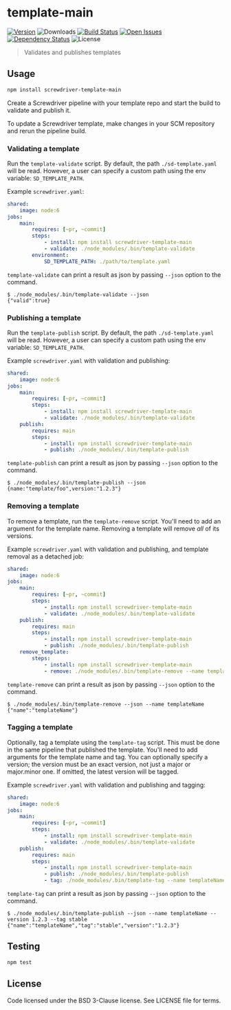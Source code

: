# template-main
[![Version][npm-image]][npm-url] ![Downloads][downloads-image] [![Build Status][status-image]][status-url] [![Open Issues][issues-image]][issues-url] [![Dependency Status][daviddm-image]][daviddm-url] ![License][license-image]

> Validates and publishes templates

## Usage

```bash
npm install screwdriver-template-main
```

Create a Screwdriver pipeline with your template repo and start the build to validate and publish it.

To update a Screwdriver template, make changes in your SCM repository and rerun the pipeline build.

### Validating a template

Run the `template-validate` script. By default, the path `./sd-template.yaml` will be read. However, a user can specify a custom path using the env variable: `SD_TEMPLATE_PATH`.

Example `screwdriver.yaml`:

```yaml
shared:
    image: node:6
jobs:
    main:
        requires: [~pr, ~commit]
        steps:
            - install: npm install screwdriver-template-main
            - validate: ./node_modules/.bin/template-validate
        environment:
            SD_TEMPLATE_PATH: ./path/to/template.yaml
```

`template-validate` can print a result as json by passing `--json` option to the command.

```
$ ./node_modules/.bin/template-validate --json
{"valid":true}
```

### Publishing a template

Run the `template-publish` script. By default, the path `./sd-template.yaml` will be read. However, a user can specify a custom path using the env variable: `SD_TEMPLATE_PATH`.

Example `screwdriver.yaml` with validation and publishing:

```yaml
shared:
    image: node:6
jobs:
    main:
        requires: [~pr, ~commit]
        steps:
            - install: npm install screwdriver-template-main
            - validate: ./node_modules/.bin/template-validate
    publish:
        requires: main
        steps:
            - install: npm install screwdriver-template-main
            - publish: ./node_modules/.bin/template-publish
```

`template-publish` can print a result as json by passing `--json` option to the command.

```
$ ./node_modules/.bin/template-publish --json
{name:"template/foo",version:"1.2.3"}
```

### Removing a template

To remove a template, run the `template-remove` script. You'll need to add an argument for the template name. Removing a template will remove _all_ of its versions.

Example `screwdriver.yaml` with validation and publishing, and template removal as a detached job:

```yaml
shared:
    image: node:6
jobs:
    main:
        requires: [~pr, ~commit]
        steps:
            - install: npm install screwdriver-template-main
            - validate: ./node_modules/.bin/template-validate
    publish:
        requires: main
        steps:
            - install: npm install screwdriver-template-main
            - publish: ./node_modules/.bin/template-publish
    remove_template:
        steps:
            - install: npm install screwdriver-template-main
            - remove: ./node_modules/.bin/template-remove --name templateName
```

`template-remove` can print a result as json by passing `--json` option to the command.

```
$ ./node_modules/.bin/template-remove --json --name templateName
{"name":"templateName"}
```

### Tagging a template

Optionally, tag a template using the `template-tag` script. This must be done in the same pipeline that published the template. You'll need to add arguments for the template name and tag. You can optionally specify a version; the version must be an exact version, not just a major or major.minor one. If omitted, the latest version will be tagged.

Example `screwdriver.yaml` with validation and publishing and tagging:

```yaml
shared:
    image: node:6
jobs:
    main:
        requires: [~pr, ~commit]
        steps:
            - install: npm install screwdriver-template-main
            - validate: ./node_modules/.bin/template-validate
    publish:
        requires: main
        steps:
            - install: npm install screwdriver-template-main
            - publish: ./node_modules/.bin/template-publish
            - tag: ./node_modules/.bin/template-tag --name templateName --version 1.2.3 --tag stable
```

`template-tag` can print a result as json by passing `--json` option to the command.

```
$ ./node_modules/.bin/template-publish --json --name templateName --version 1.2.3 --tag stable
{"name":"templateName","tag":"stable","version":"1.2.3"}
```

## Testing

```bash
npm test
```

## License

Code licensed under the BSD 3-Clause license. See LICENSE file for terms.

[npm-image]: https://img.shields.io/npm/v/screwdriver-template-main.svg
[npm-url]: https://npmjs.org/package/screwdriver-template-main
[downloads-image]: https://img.shields.io/npm/dt/screwdriver-template-main.svg
[license-image]: https://img.shields.io/npm/l/screwdriver-template-main.svg
[issues-image]: https://img.shields.io/github/issues/screwdriver-cd/template-main.svg
[issues-url]: https://github.com/screwdriver-cd/template-main/issues
[status-image]: https://cd.screwdriver.cd/pipelines/114/badge
[status-url]: https://cd.screwdriver.cd/pipelines/114
[daviddm-image]: https://david-dm.org/screwdriver-cd/template-main.svg?theme=shields.io
[daviddm-url]: https://david-dm.org/screwdriver-cd/template-main
